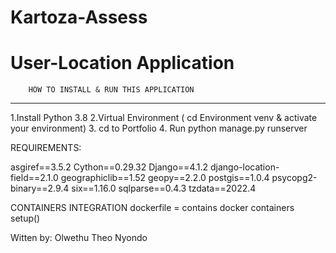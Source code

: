 # Kartoza-Assess 
# User-Location Application


		HOW TO INSTALL & RUN THIS APPLICATION
----------------------------------------------------
1.Install Python 3.8 
2.Virtual Environment ( cd Environment venv & activate your environment)
3. cd to Portfolio
4. Run python manage.py runserver


REQUIREMENTS:

asgiref==3.5.2
Cython==0.29.32
Django==4.1.2
django-location-field==2.1.0
geographiclib==1.52
geopy==2.2.0
postgis==1.0.4
psycopg2-binary==2.9.4
six==1.16.0
sqlparse==0.4.3
tzdata==2022.4

CONTAINERS INTEGRATION
dockerfile = contains docker containers setup()



Witten by: Olwethu Theo Nyondo

